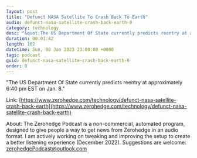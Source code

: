 ```yaml
---
layout: post
title: "Defunct NASA Satellite To Crash Back To Earth"
audio: defunct-nasa-satellite-crash-back-earth-0
category: technology
desc: "&quot;The US Department Of State currently predicts reentry at approximately 6:40 pm EST on Jan. 8.&quot; "
duration: 00:01:42
length: 102
datetime: Sun, 08 Jan 2023 23:00:00 +0000
tags: podcast
guid: defunct-nasa-satellite-crash-back-earth-0
order: 0
---
```

&quot;The US Department Of State currently predicts reentry at approximately 6:40 pm EST on Jan. 8.&quot; 

Link: [https://www.zerohedge.com/technology/defunct-nasa-satellite-crash-back-earth](https://www.zerohedge.com/technology/defunct-nasa-satellite-crash-back-earth)

About: The Zerohedge Podcast is a non-commercial, automated program, designed to give people a way to get news from Zerohedge in an audio format.  I am actively working on tweaking and improving the setup to create a better listening experience (December 2022).  Suggestions are welcome: [zerohedgePodcast@outlook.com](mailto:zerohedgePodcast@outlook.com)